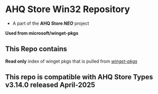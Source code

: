 # AHQ Store Win32 Repository

- A part of the **AHQ Store _NEO_** project

**Used from microsoft/winget-pkgs**

## This Repo contains

**Read only** index of winget pkgs that is pulled from _[winget-pkgs](https://github.com/microsoft/winget-pkgs)_

## This repo is compatible with **AHQ Store Types v3.14.0 released April-2025**
